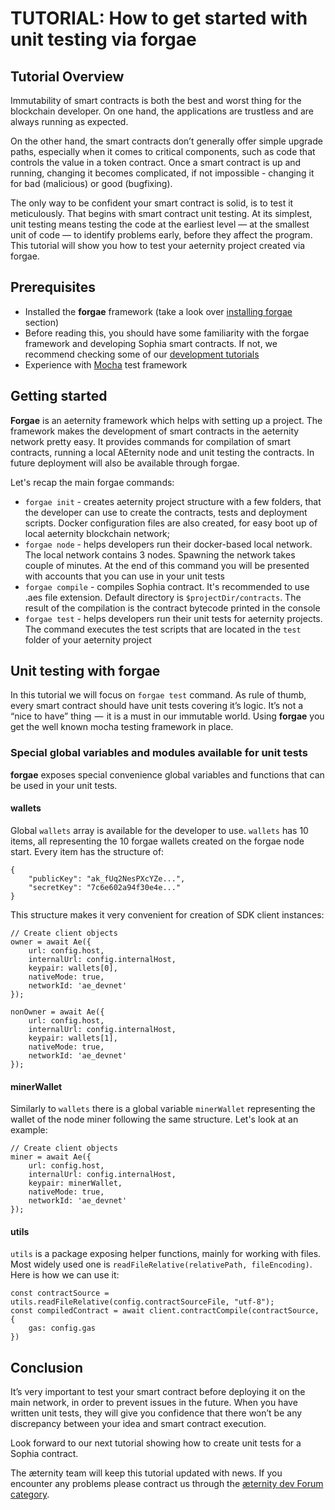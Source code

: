 # TUTORIAL: How to get started with unit testing via forgae
## Tutorial Overview
Immutability of smart contracts is both the best and worst thing for the blockchain developer. On one hand, the applications are trustless and are always running as expected. 

On the other hand, the smart contracts don’t generally offer simple upgrade paths, especially when it comes to critical components, such as code that controls the value in a token contract. Once a smart contract is up and running, changing it becomes complicated, if not impossible - changing it for bad (malicious) or good (bugfixing).

The only way to be confident your smart contract is solid, is to test it meticulously. That begins with smart contract unit testing. At its simplest, unit testing means testing the code at the earliest level — at the smallest unit of code — to identify problems early, before they affect the program.
This tutorial will show you how to test your aeternity project created via forgae.
## Prerequisites
- Installed the **forgae** framework (take a look over [installing forgae](https://dev.aepps.com/tutorials/smart-contract-deployment-in-forgae.html) section)
- Before reading this, you should have some familiarity with the forgae framework and developing Sophia smart contracts. If not, we recommend checking some of our [development tutorials](https://dev.aepps.com/tutorials/README.html)
- Experience with [Mocha](https://mochajs.org/) test framework

## Getting started

**Forgae** is an aeternity framework which helps with setting up a project. The framework makes the development of smart contracts in the aeternity network pretty easy. It provides commands for compilation of smart contracts, running a local AEternity node and unit testing the contracts. In future deployment will also be available through forgae.

Let's recap the main forgae commands:
- ```forgae init``` - creates aeternity project structure with a few folders, that the developer can use to create the contracts, tests and deployment scripts. Docker configuration files are also created, for easy boot up of local aeternity blockchain network;
- ```forgae node``` - helps developers run their docker-based local network. The local network contains 3 nodes. Spawning the network takes couple of minutes. At the end of this command you will be presented with accounts that you can use in your unit tests
- ```forgae compile``` - compiles Sophia contract. It's recommended to use .aes file extension. Default directory is `$projectDir/contracts`. The result of the compilation is the contract bytecode printed in the console
- ```forgae test``` - helps developers run their unit tests for aeternity projects. The command executes the test scripts that are located in the `test` folder of your aeternity project

## Unit testing with forgae

In this tutorial we will focus on ```forgae test``` command.
As rule of thumb, every smart contract should have unit tests covering it’s logic. It’s not a “nice to have” thing  —  it is a must in our immutable world. Using **forgae** you get the well known mocha testing framework in place. 

### Special global variables and modules available for unit tests

**forgae** exposes special convenience global variables and functions that can be used in your unit tests.
#### wallets
Global `wallets` array is available for the developer to use. `wallets` has 10 items, all representing the 10 forgae wallets created on the forgae node start. Every item has the structure of:
```
{
	"publicKey": "ak_fUq2NesPXcYZe...",
	"secretKey": "7c6e602a94f30e4e..."
}
```

This structure makes it very convenient for creation of SDK client instances:
```
// Create client objects
owner = await Ae({
	url: config.host,
	internalUrl: config.internalHost,
	keypair: wallets[0],
	nativeMode: true,
	networkId: 'ae_devnet'
});

nonOwner = await Ae({
	url: config.host,
	internalUrl: config.internalHost,
	keypair: wallets[1],
	nativeMode: true,
	networkId: 'ae_devnet'
});
```
#### minerWallet
Similarly to ```wallets``` there is a global variable ```minerWallet``` representing the wallet of the node miner following the same structure. Let's look at an example:
```
// Create client objects
miner = await Ae({
	url: config.host,
	internalUrl: config.internalHost,
	keypair: minerWallet,
	nativeMode: true,
	networkId: 'ae_devnet'
});
```

#### utils
```utils``` is a package exposing helper functions, mainly for working with files. Most widely used one is ```readFileRelative(relativePath, fileEncoding)```. Here is how we can use it:
```
const contractSource = utils.readFileRelative(config.contractSourceFile, "utf-8");
const compiledContract = await client.contractCompile(contractSource, {
	gas: config.gas
})
```

## Conclusion
It’s very important to test your smart contract before deploying it on the main network, in order to prevent issues in the future. When you have written unit tests, they will give you confidence that there won’t be any discrepancy between your idea and smart contract execution.

Look forward to our next tutorial showing how to create unit tests for a Sophia contract.
 
The æternity team will keep this tutorial updated with news. If you encounter any problems please contract us through the [æternity dev Forum category](https://forum.aeternity.com/c/development).
